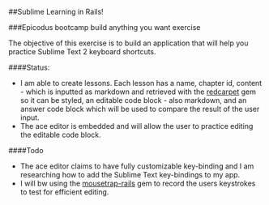 ##Sublime Learning in Rails!

###Epicodus bootcamp build anything you want exercise

The objective of this exercise is to build an application that will help you practice Sublime Text 2 keyboard shortcuts. 

####Status:

* I am able to create lessons.  Each lesson has a name, chapter id, content - which is inputted as markdown and retrieved with the <a href="https://github.com/vmg/redcarpet">redcarpet</a> gem so it can be styled, an editable code block -  also markdown, and an answer code block which will be used to compare the result of the user input.
* The <a heref="">ace editor</a> is embedded and will allow the user to practice editing the editable code block.


####Todo

* The ace editor claims to have fully customizable key-binding and I am researching how to add the Sublime Text key-bindings to my app.
* I will bw using the <a href="https://github.com/kugaevsky/mousetrap-rails">mousetrap-rails</a> gem to record the users keystrokes to test for efficient editing.


